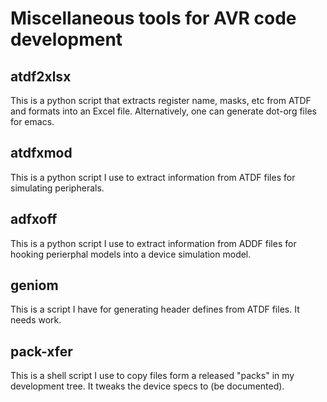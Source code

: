 # Miscellaneous tools for AVR code development

## atdf2xlsx
This is a python script that extracts register name, masks, etc from
ATDF and formats into an Excel file.  Alternatively, one can generate
dot-org files for emacs.

## atdfxmod
This is a python script I use to extract information from ATDF files
for simulating peripherals.

## adfxoff
This is a python script I use to extract information from ADDF files
for hooking perierphal models into a device simulation model.

## geniom
This is a script I have for generating header defines from ATDF files.
It needs work.

## pack-xfer
This is a shell script I use to copy files form a released "packs" in
my development tree.  It tweaks the device specs to (be documented).
